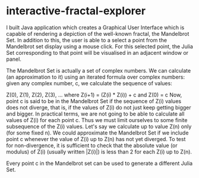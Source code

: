 # interactive-fractal-explorer

I built Java application which creates a Graphical User Interface which is capable of rendering a depiction of the well-known fractal, the Mandelbrot Set. In addition to this, the user is able to a select a point from the Mandelbrot set display using a mouse click. For this selected point, the Julia Set corresponding to that point will be visualised in an adjacent window or panel.

The Mandelbrot Set is actually a set of complex numbers. We can calculate (an approximation to it) using an iterated formula over complex numbers: given any complex number, c, we calculate the sequence of values:

Z(0), Z(1), Z(2), Z(3), ...      where Z(i+1) = (Z(i) * Z(i)) + c and Z(0) = c
Now, point c is said to be in the Mandelbrot Set if the sequence of Z(i) values does not diverge, that is, if the values of Z(i) do not just keep getting bigger and bigger. In practical terms, we are not going to be able to calculate all values of Z(i) for each point c. Thus we must limit ourselves to some finite subsequence of the Z(i) values. Let's say we calculate up to value Z(n) only (for some fixed n). We could approximate the Mandelbrot Set if we include point c whenever the value of Z(i) up to Z(n) has not yet diverged. To test for non-divergence, it is sufficient to check that the absolute value (or modulus) of Z(i) (usually written |Z(i)|) is less than 2 for each Z(i) up to Z(n).

Every point c in the Mandelbrot set can be used to generate a different Julia Set.
